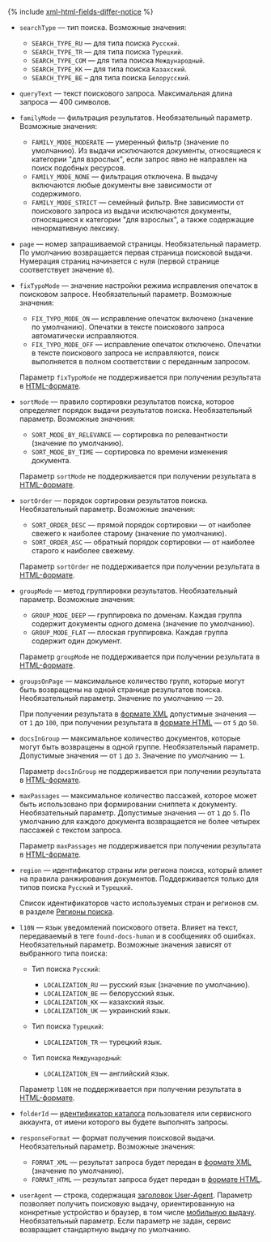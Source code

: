 {% include [xml-html-fields-differ-notice](./xml-html-fields-differ-notice.md) %}

* `searchType` — тип поиска. Возможные значения:

    * `SEARCH_TYPE_RU` — для типа поиска `Русский`.
    * `SEARCH_TYPE_TR` — для типа поиска `Турецкий`.
    * `SEARCH_TYPE_COM` — для типа поиска `Международный`.
    * `SEARCH_TYPE_KK` — для типа поиска `Казахский`.
    * `SEARCH_TYPE_BE` – для типа поиска `Белорусский`.

* `queryText` — текст поискового запроса. Максимальная длина запроса — 400 символов.

* `familyMode` — фильтрация результатов. Необязательный параметр. Возможные значения:

    * `FAMILY_MODE_MODERATE` — умеренный фильтр (значение по умолчанию). Из выдачи исключаются документы, относящиеся к категории "для взрослых", если запрос явно не направлен на поиск подобных ресурсов.
    * `FAMILY_MODE_NONE` — фильтрация отключена. В выдачу включаются любые документы вне зависимости от содержимого.
    * `FAMILY_MODE_STRICT` — семейный фильтр. Вне зависимости от поискового запроса из выдачи исключаются документы, относящиеся к категории "для взрослых", а также содержащие ненормативную лексику.

* `page` — номер запрашиваемой страницы. Необязательный параметр. По умолчанию возвращается первая страница поисковой выдачи. Нумерация страниц начинается с нуля (первой странице соответствует значение `0`).

* `fixTypoMode` — значение настройки режима исправления опечаток в поисковом запросе. Необязательный параметр. Возможные значения:

    * `FIX_TYPO_MODE_ON` — исправление опечаток включено (значение по умолчанию). Опечатки в тексте поискового запроса автоматически исправляются.
    * `FIX_TYPO_MODE_OFF` — исправление опечаток отключено. Опечатки в тексте поискового запроса не исправляются, поиск выполняется в полном соответствии с переданным запросом.

    Параметр `fixTypoMode` не поддерживается при получении результата в [HTML-формате](../../search-api/concepts/html-response.md).

* `sortMode` — правило сортировки результатов поиска, которое определяет порядок выдачи результатов поиска. Необязательный параметр. Возможные значения:

    * `SORT_MODE_BY_RELEVANCE` — сортировка по релевантности (значение по умолчанию).
    * `SORT_MODE_BY_TIME` — сортировка по времени изменения документа.

    Параметр `sortMode` не поддерживается при получении результата в [HTML-формате](../../search-api/concepts/html-response.md).

* `sortOrder` — порядок сортировки результатов поиска. Необязательный параметр. Возможные значения:

    * `SORT_ORDER_DESC` — прямой порядок сортировки — от наиболее свежего к наиболее старому (значение по умолчанию).
    * `SORT_ORDER_ASC` — обратный порядок сортировки — от наиболее старого к наиболее свежему.

    Параметр `sortOrder` не поддерживается при получении результата в [HTML-формате](../../search-api/concepts/html-response.md).

* `groupMode` — метод группировки результатов. Необязательный параметр. Возможные значения:

    * `GROUP_MODE_DEEP` — группировка по доменам. Каждая группа содержит документы одного домена (значение по умолчанию).
    * `GROUP_MODE_FLAT` — плоская группировка. Каждая группа содержит один документ.

    Параметр `groupMode` не поддерживается при получении результата в [HTML-формате](../../search-api/concepts/html-response.md).

* `groupsOnPage` — максимальное количество групп, которые могут быть возвращены на одной странице результатов поиска. Необязательный параметр. Значение по умолчанию — `20`.

    При получении результата в [формате XML](../../search-api/concepts/response.md) допустимые значения — от `1` до `100`, при получении результата в [формате HTML](../../search-api/concepts/html-response.md) — от `5` до `50`.

* `docsInGroup` — максимальное количество документов, которые могут быть возвращены в одной группе. Необязательный параметр. Допустимые значения — от `1` до `3`. Значение по умолчанию — `1`.

    Параметр `docsInGroup` не поддерживается при получении результата в [HTML-формате](../../search-api/concepts/html-response.md).

* `maxPassages` — максимальное количество пассажей, которое может быть использовано при формировании сниппета к документу. Необязательный параметр. Допустимые значения — от `1` до `5`. По умолчанию для каждого документа возвращается не более четырех пассажей с текстом запроса.

    Параметр `maxPassages` не поддерживается при получении результата в [HTML-формате](../../search-api/concepts/html-response.md).

* `region` — идентификатор страны или региона поиска, который влияет на правила ранжирования документов. Поддерживается только для типов поиска `Русский` и `Турецкий`.

    Список идентификаторов часто используемых стран и регионов см. в разделе [Регионы поиска](../../search-api/reference/regions.md).

* `l10N` — язык уведомлений поискового ответа. Влияет на текст, передаваемый в теге `found-docs-human` и в сообщениях об ошибках. Необязательный параметр. Возможные значения зависят от выбранного типа поиска:

    * Тип поиска `Русский`:
        * `LOCALIZATION_RU` — русский язык (значение по умолчанию).
        * `LOCALIZATION_BE` — белорусский язык.
        * `LOCALIZATION_KK` — казахский язык.
        * `LOCALIZATION_UK` — украинский язык.

    * Тип поиска `Турецкий`:
        * `LOCALIZATION_TR` — турецкий язык.

    * Тип поиска `Международный`:
        * `LOCALIZATION_EN` — английский язык.

    Параметр `l10N` не поддерживается при получении результата в [HTML-формате](../../search-api/concepts/html-response.md).

* `folderId` — [идентификатор каталога](../../resource-manager/operations/folder/get-id.md) пользователя или сервисного аккаунта, от имени которого вы будете выполнять запросы.

* `responseFormat` — формат получения поисковой выдачи. Необязательный параметр. Возможные значения:

    * `FORMAT_XML` — результат запроса будет передан в [формате XML](../../search-api/concepts/response.md) (значение по умолчанию).
    * `FORMAT_HTML` — результат запроса будет передан в [формате HTML](../../search-api/concepts/html-response.md).

* `userAgent` — строка, содержащая [заголовок User-Agent](https://en.wikipedia.org/wiki/User-Agent_header). Параметр позволяет получить поисковую выдачу, ориентированную на конкретные устройство и браузер, в том числе [мобильную выдачу](../../search-api/operations/v2-mobile.md). Необязательный параметр. Если параметр не задан, сервис возвращает стандартную выдачу по умолчанию.